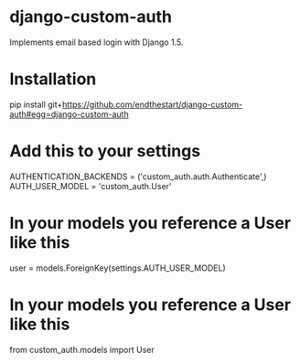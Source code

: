 django-custom-auth
==================

Implements email based login with Django 1.5.

# Installation
pip install git+https://github.com/endthestart/django-custom-auth#egg=django-custom-auth

# Add this to your settings
AUTHENTICATION_BACKENDS = ('custom_auth.auth.Authenticate',)  
AUTH_USER_MODEL = 'custom_auth.User'

# In your models you reference a User like this
user = models.ForeignKey(settings.AUTH_USER_MODEL)

# In your models you reference a User like this
from custom_auth.models import User
